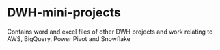 # DWH-mini-projects
Contains word and excel files of other DWH projects and work relating to AWS, BigQuery, Power Pivot and Snowflake
